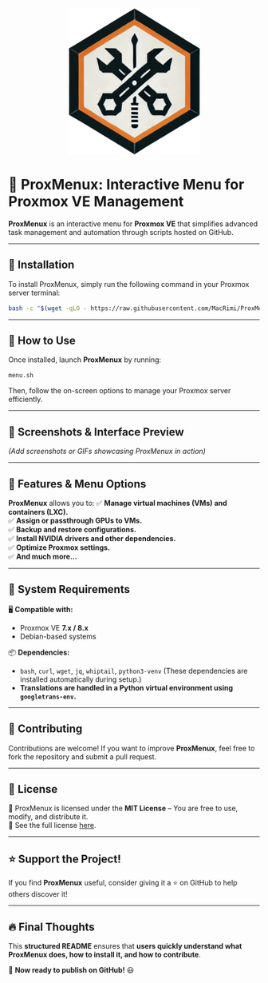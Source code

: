 <div align="center">
    <img src="https://github.com/MacRimi/ProxMenux/blob/main/images/proxmenu.png" alt="ProxMenu Logo" width="265" height="294">
</div>


# 🚀 ProxMenux: Interactive Menu for Proxmox VE Management

**ProxMenux** is an interactive menu for **Proxmox VE** that simplifies advanced task management and automation through scripts hosted on GitHub.


---

## 📌 Installation
To install ProxMenux, simply run the following command in your Proxmox server terminal:

```bash
bash -c "$(wget -qLO - https://raw.githubusercontent.com/MacRimi/ProxMenux/main/install_proxmenux.sh)"
```

---

## 📌 How to Use
Once installed, launch **ProxMenux** by running:

```bash
menu.sh
```
Then, follow the on-screen options to manage your Proxmox server efficiently.

---

## 📌 Screenshots & Interface Preview
_(Add screenshots or GIFs showcasing ProxMenux in action)_

---

## 📌 Features & Menu Options
**ProxMenux** allows you to:
✅ **Manage virtual machines (VMs) and containers (LXC).**  
✅ **Assign or passthrough GPUs to VMs.**  
✅ **Backup and restore configurations.**  
✅ **Install NVIDIA drivers and other dependencies.**  
✅ **Optimize Proxmox settings.**  
✅ **And much more...**  

---

## 📌 System Requirements
🖥 **Compatible with:**
- Proxmox VE **7.x / 8.x**
- Debian-based systems

📦 **Dependencies:**
- `bash`, `curl`, `wget`, `jq`, `whiptail`, `python3-venv` (These dependencies are installed automatically during setup.)
- **Translations are handled in a Python virtual environment using `googletrans-env`.**

---

## 📌 Contributing
Contributions are welcome! If you want to improve **ProxMenux**, feel free to fork the repository and submit a pull request.

---

## 📌 License
🔖 ProxMenux is licensed under the **MIT License** – You are free to use, modify, and distribute it.  
📜 See the full license [here](https://github.com/MacRimi/ProxMenux/blob/main/LICENSE).

---

## ⭐ Support the Project!
If you find **ProxMenux** useful, consider giving it a ⭐ on GitHub to help others discover it!

---

## 🔥 Final Thoughts
This **structured README** ensures that **users quickly understand what ProxMenux does, how to install it, and how to contribute**.

🚀 **Now ready to publish on GitHub!** 😃

